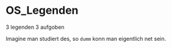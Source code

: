 # OS_Legenden
3 legenden 3 aufgoben

Imagine man studiert des, so `dumm` konn man eigentlich net sein. 
